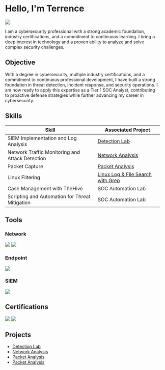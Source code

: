# Hello, I'm Terrence
<a href="https://linkedin.com/in/terrence-biddix-b4416b202"><img src="https://img.shields.io/badge/-LinkedIn-0072b1?&style=for-the-badge&logo=linkedin&logoColor=white" /></a>


I am a cybersecurity professional with a strong academic foundation, industry certifications, and a commitment to continuous learning. I bring a deep interest in technology and a proven ability to analyze and solve complex security challenges.

## Objective

With a degree in cybersecurity, multiple industry certifications, and a commitment to continuous professional development, I have built a strong foundation in threat detection, incident response, and security operations. I am now ready to apply this expertise as a Tier 1 SOC Analyst, contributing to proactive defense strategies while further advancing my career in cybersecurity.

## Skills

| Skill                                         | Associated Project         |
|-----------------------------------------------|----------------------------|
| SIEM Implementation and Log Analysis          | <a href="https://github.com/Terrence-Biddix/Detection-Lab/tree/main">Detection Lab</a>|
| Network Traffic Monitoring and Attack Detection | <a href="https://github.com/Terrence-Biddix/Network-Traffic-Monitoring-and-Detection-/tree/main">Network Analysis</a>|
| Packet Capture         |  <a href="https://github.com/Terrence-Biddix/Packet-Capture/tree/main">Packet Analysis</a>|
| Linux Filtering      | <a href="https://github.com/Terrence-Biddix/Linux-Filtering/tree/main">Linux Log & File Search with Grep</a>|
| Case Management with TheHive                  | SOC Automation Lab|
| Scripting and Automation for Threat Mitigation | SOC Automation Lab|

## Tools

### Network
<div>
    <img src="https://img.shields.io/badge/-Wireshark-1679A7?&style=for-the-badge&logo=Wireshark&logoColor=white" />
    <img src="https://img.shields.io/badge/-Suricata-EF3B2D?&style=for-the-badge&logo=Suricata&logoColor=white" />
</div>

### Endpoint
<div>
    <img src="https://img.shields.io/badge/-Microsoft_Defender_for_Endpoint-00A4EF?&style=for-the-badge&logo=Microsoft&logoColor=white" />
</div>

### SIEM
<div>
    <img src="https://img.shields.io/badge/-Splunk-000000?&style=for-the-badge&logo=Splunk&logoColor=white" />
</div>

## Certifications
<div>
<img src="https://img.shields.io/badge/-Security%2B-FF0000?&style=for-the-badge&logo=CompTIA&logoColor=white" />
<img src="https://img.shields.io/badge/-Google%20Cybersecurity%20(Professional)-2A73CC?&style=for-the-badge&logo=coursera&logoColor=white" />
</div>

## Projects
- <a href="https://github.com/Terrence-Biddix/Detection-Lab/tree/main">Detection Lab</a>
- <a href="https://github.com/Terrence-Biddix/Network-Traffic-Monitoring-and-Detection-/tree/main">Network Analysis</a>
- <a href="https://github.com/Terrence-Biddix/Packet-Capture/tree/main">Packet Analysis</a>
- <a href="https://github.com/Terrence-Biddix/Linux-Filtering/tree/main">Packet Analysis</a>
